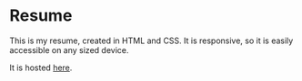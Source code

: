 # Resume

This is my resume, created in HTML and CSS. It is responsive, so it is easily accessible on any sized device.

It is hosted [here](http://www.natedehorn.me/resume.html).